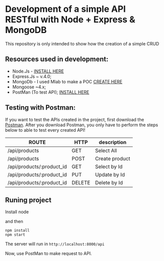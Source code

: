 # Development of a simple API RESTful with Node + Express & MongoDB
This repository is only intended to show how the creation of a simple CRUD

## Resources used in development:

- Node.Js - [INSTALL HERE](https://nodejs.org/en/)
- Express.Js ~ v.4.0;
- MongoDb - I used Mlab to make a POC [CREATE HERE](https://mlab.com/home)
- Mongoose ~4.x;
- PostMan (To test API); [INSTALL HERE](https://www.getpostman.com/)

## Testing with Postman:

If you want to test the APIs created in the project, first download the [Postman](https://www.getpostman.com/).
After you download Postman, you only have to perform the steps below to able to test every created API!

  ROUTE                   |       HTTP        |      description      |
------------------------- | ----------------- | --------------------- |
/api/products             |       GET         | Select All            |
/api/products             |       POST        | Create product        |
/api/products/:product_id |       GET         | Select by Id          |
/api/products/:product_id |       PUT         | Update by Id          |    
/api/products/:product_id |       DELETE      | Delete by Id          |

## Runing project
Install node

and then
```
npm install
npm start
```
The server will run in `http://localhost:8000/api`

Now, use PostMan to make request to API.
